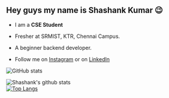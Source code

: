 ## Hey guys my name is Shashank Kumar :wink:

* I am a **CSE Student** 
* Fresher at SRMIST, KTR, Chennai Campus.
* A beginner backend developer.

* Follow me on [Instagram](https://www.instagram.com/shashankkumarthakur/) or on [LinkedIn](https://www.linkedin.com/in/shawshankkumar/)

![GitHub stats](https://github-readme-stats.vercel.app/api?username=shawshankkumar&show_icons=true)


![Shashank's github stats](https://github-readme-stats.vercel.app/api?username=shawshankkumar&show_icons=true&theme=radical&count_private=true)</br>
[![Top Langs](https://github-readme-stats.vercel.app/api/top-langs/?username=shawshankkumar&theme=radical)](https://github.com/shawshankkumar/github-readme-stats)



